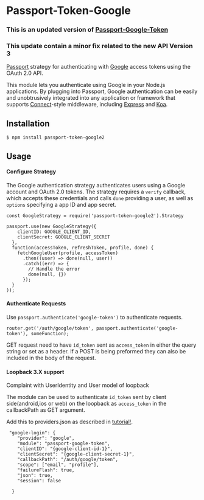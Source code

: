 # Passport-Token-Google
### This is an updated version of [Passport-Google-Token](https://github.com/Jcbobo88/passport-google-token)
### This update contain a minor fix related to the new API Version 3

[Passport](http://passportjs.org/) strategy for authenticating with [Google](http://www.google.com/)  access tokens using the OAuth 2.0 API.

This module lets you authenticate using Google in your Node.js applications.
By plugging into Passport, Google authentication can be easily and
unobtrusively integrated into any application or framework that supports
[Connect](http://www.senchalabs.org/connect/)-style middleware, including
[Express](http://expressjs.com/) and [Koa](http://koajs.com).

## Installation

    $ npm install passport-token-google2

## Usage

#### Configure Strategy

The Google authentication strategy authenticates users using a Google
account and OAuth 2.0 tokens.  The strategy requires a `verify` callback, which
accepts these credentials and calls `done` providing a user, as well as
`options` specifying a app ID and app secret.

    const GoogleStrategy = require('passport-token-google2').Strategy

    passport.use(new GoogleStrategy({
        clientID: GOOGLE_CLIENT_ID,
        clientSecret: GOOGLE_CLIENT_SECRET
      },
      function(accessToken, refreshToken, profile, done) {
        fetchGoogleUser(profile, accessToken)
          .then((user) => done(null, user))
          .catch((err) => {
            // Handle the error
            done(null, {})
          });
      }
    ));

#### Authenticate Requests

Use `passport.authenticate('google-token')` to authenticate requests.

    router.get('/auth/google/token', passport.authenticate('google-token'), someFunction);

GET request need to have `id_token` sent as `access_token` in either the query string or set as a header.  If a POST is being preformed they can also be included in the body of the request.


#### Loopback 3.X support
Complaint with UserIdentity and User model of loopback

The module can be used to authenticate `id_token` sent by client side(android,ios or web) on the loopback as `access_token` in the callbackPath as GET argument.


Add this to providers.json as described in [tutorial!](https://loopback.io/doc/en/lb3/Third-party-login-using-Passport.html).

```
 "google-login": {
    "provider": "google",
    "module": "passport-google-token",
    "clientID": "{google-client-id-1}",
    "clientSecret": "{google-client-secret-1}",
    "callbackPath": "/auth/google/token",
    "scope": ["email", "profile"],
    "failureFlash": true,
    "json": true,
    "session": false

  }
```



